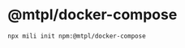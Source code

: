 # @mtpl/docker-compose

<!-- description -->
```bash
npx mili init npm:@mtpl/docker-compose
```
<!-- description -->
